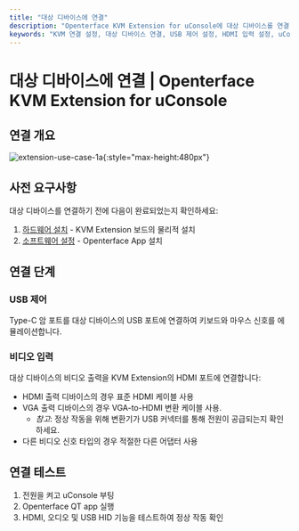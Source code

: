 ```yaml
---
title: "대상 디바이스에 연결"
description: "Openterface KVM Extension for uConsole에 대상 디바이스를 연결하는 방법을 배우세요. 하드웨어 설치 및 소프트웨어 설정 후 USB 제어 및 비디오 입력 설정에 대한 완전한 가이드입니다."
keywords: "KVM 연결 설정, 대상 디바이스 연결, USB 제어 설정, HDMI 입력 설정, uConsole KVM 확장 연결"
---
```


# **대상 디바이스에 연결** | Openterface KVM Extension for uConsole

## 연결 개요

![extension-use-case-1a](https://assets.openterface.com/images/product/openterface-kvm-uconsole-extension-use-case-1a.webp){:style="max-height:480px"}

## 사전 요구사항

대상 디바이스를 연결하기 전에 다음이 완료되었는지 확인하세요:

1. [하드웨어 설치](/product/uconsole-kvm-extension/hardware-installation/) - KVM Extension 보드의 물리적 설치
2. [소프트웨어 설정](/product/uconsole-kvm-extension/software-setup/) - Openterface App 설치

## 연결 단계

### **USB 제어**
Type-C 암 포트를 대상 디바이스의 USB 포트에 연결하여 키보드와 마우스 신호를 에뮬레이션합니다.

### **비디오 입력**
대상 디바이스의 비디오 출력을 KVM Extension의 HDMI 포트에 연결합니다:

- HDMI 출력 디바이스의 경우 표준 HDMI 케이블 사용
- VGA 출력 디바이스의 경우 VGA-to-HDMI 변환 케이블 사용.
    - *참고*: 정상 작동을 위해 변환기가 USB 커넥터를 통해 전원이 공급되는지 확인하세요.
- 다른 비디오 신호 타입의 경우 적절한 다른 어댑터 사용

## 연결 테스트

1. 전원을 켜고 uConsole 부팅
2. Openterface QT app 실행
3. HDMI, 오디오 및 USB HID 기능을 테스트하여 정상 작동 확인
